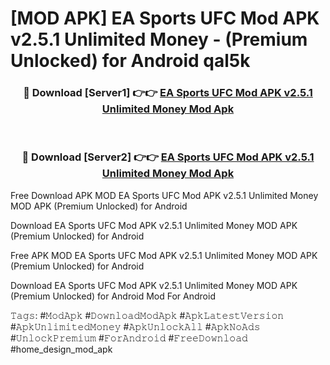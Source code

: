 # [MOD APK] EA Sports UFC Mod APK v2.5.1 Unlimited Money - (Premium Unlocked) for Android qal5k



<div align="center">
<h3>🔴 Download [Server1] 👉👉 <a href="https://momento.my/?title=EA_Sports_UFC_Mod_APK_v2.5.1_Unlimited_Money">EA Sports UFC Mod APK v2.5.1 Unlimited Money Mod Apk</a></h3><br>

<h3>🔴 Download [Server2] 👉👉 <a href="https://momento.my/?title=EA_Sports_UFC_Mod_APK_v2.5.1_Unlimited_Money">EA Sports UFC Mod APK v2.5.1 Unlimited Money Mod Apk</a></h3>
</div>



Free Download APK MOD EA Sports UFC Mod APK v2.5.1 Unlimited Money MOD APK (Premium Unlocked) for Android

Download EA Sports UFC Mod APK v2.5.1 Unlimited Money MOD APK (Premium Unlocked) for Android

Free APK MOD EA Sports UFC Mod APK v2.5.1 Unlimited Money MOD APK (Premium Unlocked) for Android

Download EA Sports UFC Mod APK v2.5.1 Unlimited Money MOD APK (Premium Unlocked) for Android Mod For Android

𝚃𝚊𝚐𝚜: #𝙼𝚘𝚍𝙰𝚙𝚔 #𝙳𝚘𝚠𝚗𝚕𝚘𝚊𝚍𝙼𝚘𝚍𝙰𝚙𝚔 #𝙰𝚙𝚔𝙻𝚊𝚝𝚎𝚜𝚝𝚅𝚎𝚛𝚜𝚒𝚘𝚗 #𝙰𝚙𝚔𝚄𝚗𝚕𝚒𝚖𝚒𝚝𝚎𝚍𝙼𝚘𝚗𝚎𝚢 #𝙰𝚙𝚔𝚄𝚗𝚕𝚘𝚌𝚔𝙰𝚕𝚕 #𝙰𝚙𝚔𝙽𝚘𝙰𝚍𝚜 #𝚄𝚗𝚕𝚘𝚌𝚔𝙿𝚛𝚎𝚖𝚒𝚞𝚖 #𝙵𝚘𝚛𝙰𝚗𝚍𝚛𝚘𝚒𝚍 #𝙵𝚛𝚎𝚎𝙳𝚘𝚠𝚗𝚕𝚘𝚊𝚍 #home_design_mod_apk
